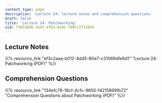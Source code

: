 ```yaml
---
content_type: page
description: 'Lecture 24: lecture notes and comprehension questions'
draft: false
title: 'Lecture 24: Patchworking'
uid: f3d336db-3e47-4fbd-8241-f80fc2f120d3
---
```

## Lecture Notes

{{% resource_link "ef3c2aaa-b012-4d45-80e7-c31069dfe6d1" "Lecture 24: Patchworking (PDF)" %}}

## Comprehension Questions

{{% resource_link "134efc79-18cf-4c1c-9650-f4215869fb72" "Comprehension Questions about Patchworking (PDF)" %}}